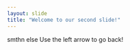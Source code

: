 ```yaml
---
layout: slide
title: "Welcome to our second slide!"
---
```

smthn else
Use the left arrow to go back!
